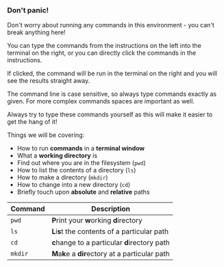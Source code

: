 ### Don't panic!

Don't worry about running any commands in this environment - you can't break 
anything here!

You can type the commands from the instructions on the left into the terminal
on the right, or you can directly click the commands in the instructions.

If clicked, the command will be run in the terminal on the right and 
you will see the results straight away.  

The command line is case sensitive, so always type commands exactly as given. 
For more complex commands spaces are important as well.

Always try to type these commands yourself as this will make it easier to 
get the hang of it!

Things we will be covering:


* How to run **commands** in a **terminal window**
* What a **working directory** is
* Find out where you are in the filesystem (`pwd`)
* How to list the contents of a directory (`ls`)
* How to make a directory (`mkdir`)
* How to change into a new directory (`cd`)
* Briefly touch upon **absolute** and **relative** paths

|Command|Description|
|-------|----------|
|`pwd`| **P**rint your **w**orking **d**irectory|
|`ls`| **L**i**s**t the contents of a particular path|
|`cd`| **c**hange to a particular **d**irectory path|
|`mkdir`| **M**a**k**e a **dir**ectory at a particular path|
